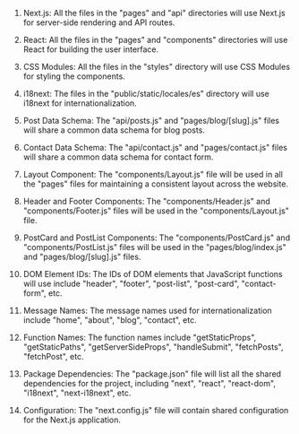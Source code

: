 1. Next.js: All the files in the "pages" and "api" directories will use Next.js for server-side rendering and API routes.

2. React: All the files in the "pages" and "components" directories will use React for building the user interface.

3. CSS Modules: All the files in the "styles" directory will use CSS Modules for styling the components.

4. i18next: The files in the "public/static/locales/es" directory will use i18next for internationalization.

5. Post Data Schema: The "api/posts.js" and "pages/blog/[slug].js" files will share a common data schema for blog posts.

6. Contact Data Schema: The "api/contact.js" and "pages/contact.js" files will share a common data schema for contact form.

7. Layout Component: The "components/Layout.js" file will be used in all the "pages" files for maintaining a consistent layout across the website.

8. Header and Footer Components: The "components/Header.js" and "components/Footer.js" files will be used in the "components/Layout.js" file.

9. PostCard and PostList Components: The "components/PostCard.js" and "components/PostList.js" files will be used in the "pages/blog/index.js" and "pages/blog/[slug].js" files.

10. DOM Element IDs: The IDs of DOM elements that JavaScript functions will use include "header", "footer", "post-list", "post-card", "contact-form", etc.

11. Message Names: The message names used for internationalization include "home", "about", "blog", "contact", etc.

12. Function Names: The function names include "getStaticProps", "getStaticPaths", "getServerSideProps", "handleSubmit", "fetchPosts", "fetchPost", etc.

13. Package Dependencies: The "package.json" file will list all the shared dependencies for the project, including "next", "react", "react-dom", "i18next", "next-i18next", etc.

14. Configuration: The "next.config.js" file will contain shared configuration for the Next.js application.